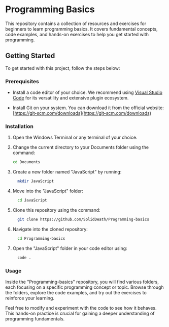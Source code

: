 # Programming Basics

This repository contains a collection of resources and exercises for beginners to learn programming basics. It covers fundamental concepts, code examples, and hands-on exercises to help you get started with programming.

## Getting Started

To get started with this project, follow the steps below:

### Prerequisites

- Install a code editor of your choice. We recommend using [Visual Studio Code](https://code.visualstudio.com/) for its versatility and extensive plugin ecosystem.

- Install Git on your system. You can download it from the official website: [https://git-scm.com/downloads](https://git-scm.com/downloads)

### Installation

1. Open the Windows Terminal or any terminal of your choice.

2. Change the current directory to your Documents folder using the command:

    ```bash
    cd Documents
3. Create a new folder named "JavaScript" by running:

    ```bash
      mkdir JavaScript
4. Move into the "JavaScript" folder:

    ```bash
      cd JavaScript    
5. Clone this repository using the command:

    ```bash
      git clone https://github.com/SolidDeath/Programming-basics
6. Navigate into the cloned repository:

    ```bash
      cd Programming-basics

7. Open the "JavaScript" folder in your code editor using:

    ```bash
      code .

### Usage
Inside the "Programming-basics" repository, you will find various folders, each focusing on a specific programming concept or topic. Browse through the folders, explore the code examples, and try out the exercises to reinforce your learning.

Feel free to modify and experiment with the code to see how it behaves. This hands-on practice is crucial for gaining a deeper understanding of programming fundamentals.
